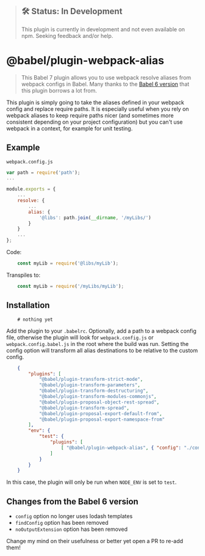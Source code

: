 > ## 🛠 Status: In Development
> This plugin is currently in development and not even available on npm.  Seeking feedback and/or help.


# @babel/plugin-webpack-alias

> This Babel 7 plugin allows you to use webpack resolve aliases from webpack configs in Babel. Many thanks to the [Babel 6 version](https://github.com/trayio/babel-plugin-webpack-alias) that this plugin borrows a lot from.

This plugin is simply going to take the aliases defined in your webpack config and replace require paths. It is especially useful when you rely on webpack aliases to keep require paths nicer (and sometimes more consistent depending on your project configuration) but you can't use webpack in a context, for example for unit testing.

## Example

`webpack.config.js`
```js
var path = require('path');
...

module.exports = {
    ...
    resolve: {
        ...
        alias: {
            '@libs': path.join(__dirname, '/myLibs/')
        }
    }
    ...
};

```
Code:
```js
    const myLib = require('@libs/myLib');
```
Transpiles to:
```js
    const myLib = require('/myLibs/myLib');
```

## Installation
```console
    # nothing yet
```

Add the plugin to your `.babelrc`.  Optionally, add a path to a webpack config file, otherwise the plugin will look for `webpack.config.js` or `webpack.config.babel.js` in the root where the build was run.  Setting the config option will transform all alias destinations to be relative to the custom config.

```json
    {
        "plugins": [
            "@babel/plugin-transform-strict-mode",
            "@babel/plugin-transform-parameters",
            "@babel/plugin-transform-destructuring",
            "@babel/plugin-transform-modules-commonjs",
            "@babel/plugin-proposal-object-rest-spread",
            "@babel/plugin-transform-spread",
            "@babel/plugin-proposal-export-default-from",
            "@babel/plugin-proposal-export-namespace-from"
        ],
        "env": {
            "test": {
                "plugins": [
                    [ "@babel/plugin-webpack-alias", { "config": "./configs/webpack.config.test.js" } ]
                ]
            }
        }
    }
```
In this case, the plugin will only be run when `NODE_ENV` is set to `test`.

## Changes from the Babel 6 version

- `config` option no longer uses lodash templates
- `findConfig` option has been removed
- `noOutputExtension` option has been removed

Change my mind on their usefulness or better yet open a PR to re-add them!
